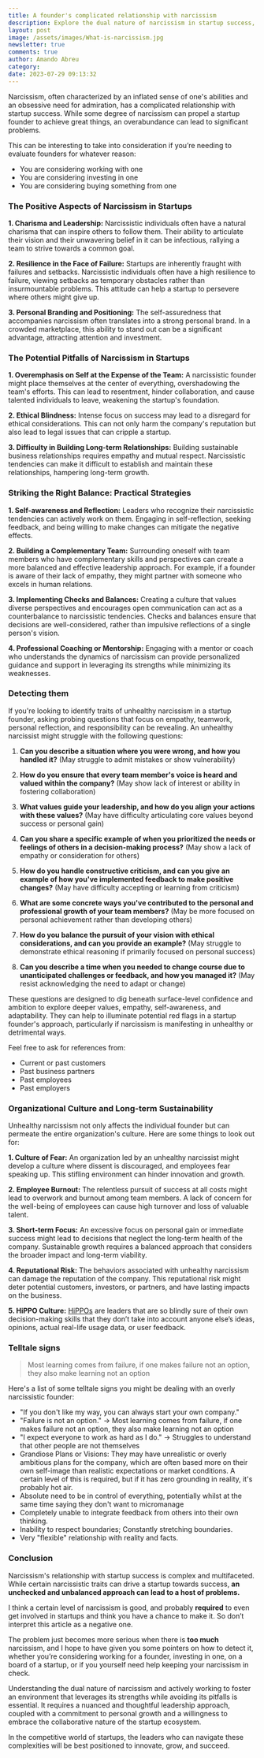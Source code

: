 ```yaml
---
title: A founder's complicated relationship with narcissism
description: Explore the dual nature of narcissism in startup success, highlight its benefits and pitfalls, discuss strategies for management, and examine ways to detect unhealthy narcissistic tendencies in founders.
layout: post
image: /assets/images/What-is-narcissism.jpg
newsletter: true
comments: true
author: Amando Abreu
category: 
date: 2023-07-29 09:13:32
---
```

Narcissism, often characterized by an inflated sense of one's abilities and an obsessive need for admiration, has a complicated relationship with startup success. While some degree of narcissism can propel a startup founder to achieve great things, an overabundance can lead to significant problems.

This can be interesting to take into consideration if you’re needing to evaluate founders for whatever reason:

- You are considering working with one
- You are considering investing in one
- You are considering buying something from one

### The Positive Aspects of Narcissism in Startups

**1. Charisma and Leadership:** Narcissistic individuals often have a natural charisma that can inspire others to follow them. Their ability to articulate their vision and their unwavering belief in it can be infectious, rallying a team to strive towards a common goal.

**2. Resilience in the Face of Failure:** Startups are inherently fraught with failures and setbacks. Narcissistic individuals often have a high resilience to failure, viewing setbacks as temporary obstacles rather than insurmountable problems. This attitude can help a startup to persevere where others might give up.

**3. Personal Branding and Positioning:** The self-assuredness that accompanies narcissism often translates into a strong personal brand. In a crowded marketplace, this ability to stand out can be a significant advantage, attracting attention and investment.

### The Potential Pitfalls of Narcissism in Startups

**1. Overemphasis on Self at the Expense of the Team:** A narcissistic founder might place themselves at the center of everything, overshadowing the team's efforts. This can lead to resentment, hinder collaboration, and cause talented individuals to leave, weakening the startup's foundation.

**2. Ethical Blindness:** Intense focus on success may lead to a disregard for ethical considerations. This can not only harm the company's reputation but also lead to legal issues that can cripple a startup.

**3. Difficulty in Building Long-term Relationships:** Building sustainable business relationships requires empathy and mutual respect. Narcissistic tendencies can make it difficult to establish and maintain these relationships, hampering long-term growth.

### Striking the Right Balance: Practical Strategies

**1. Self-awareness and Reflection:** Leaders who recognize their narcissistic tendencies can actively work on them. Engaging in self-reflection, seeking feedback, and being willing to make changes can mitigate the negative effects.

**2. Building a Complementary Team:** Surrounding oneself with team members who have complementary skills and perspectives can create a more balanced and effective leadership approach. For example, if a founder is aware of their lack of empathy, they might partner with someone who excels in human relations.

**3. Implementing Checks and Balances:** Creating a culture that values diverse perspectives and encourages open communication can act as a counterbalance to narcissistic tendencies. Checks and balances ensure that decisions are well-considered, rather than impulsive reflections of a single person's vision.

**4. Professional Coaching or Mentorship:** Engaging with a mentor or coach who understands the dynamics of narcissism can provide personalized guidance and support in leveraging its strengths while minimizing its weaknesses.


### Detecting them

If you're looking to identify traits of unhealthy narcissism in a startup founder, asking probing questions that focus on empathy, teamwork, personal reflection, and responsibility can be revealing. An unhealthy narcissist might struggle with the following questions:

1. **Can you describe a situation where you were wrong, and how you handled it?** (May struggle to admit mistakes or show vulnerability)

2. **How do you ensure that every team member's voice is heard and valued within the company?** (May show lack of interest or ability in fostering collaboration)

3. **What values guide your leadership, and how do you align your actions with these values?** (May have difficulty articulating core values beyond success or personal gain)

4. **Can you share a specific example of when you prioritized the needs or feelings of others in a decision-making process?** (May show a lack of empathy or consideration for others)

5. **How do you handle constructive criticism, and can you give an example of how you've implemented feedback to make positive changes?** (May have difficulty accepting or learning from criticism)

6. **What are some concrete ways you've contributed to the personal and professional growth of your team members?** (May be more focused on personal achievement rather than developing others)

7. **How do you balance the pursuit of your vision with ethical considerations, and can you provide an example?** (May struggle to demonstrate ethical reasoning if primarily focused on personal success)

8. **Can you describe a time when you needed to change course due to unanticipated challenges or feedback, and how you managed it?** (May resist acknowledging the need to adapt or change)

These questions are designed to dig beneath surface-level confidence and ambition to explore deeper values, empathy, self-awareness, and adaptability. They can help to illuminate potential red flags in a startup founder's approach, particularly if narcissism is manifesting in unhealthy or detrimental ways.

Feel free to ask for references from:

- Current or past customers
- Past business partners
- Past employees
- Past employers

### Organizational Culture and Long-term Sustainability

Unhealthy narcissism not only affects the individual founder but can permeate the entire organization's culture. Here are some things to look out for:

**1. Culture of Fear:** An organization led by an unhealthy narcissist might develop a culture where dissent is discouraged, and employees fear speaking up. This stifling environment can hinder innovation and growth.

**2. Employee Burnout:** The relentless pursuit of success at all costs might lead to overwork and burnout among team members. A lack of concern for the well-being of employees can cause high turnover and loss of valuable talent.

**3. Short-term Focus:** An excessive focus on personal gain or immediate success might lead to decisions that neglect the long-term health of the company. Sustainable growth requires a balanced approach that considers the broader impact and long-term viability.

**4. Reputational Risk:** The behaviors associated with unhealthy narcissism can damage the reputation of the company. This reputational risk might deter potential customers, investors, or partners, and have lasting impacts on the business.

**5. HiPPO Culture:** <a href="https://amandoabreu.com/wrote/introducing-hippo-driven-development/" target="_blank">HiPPOs</a> are leaders that are so blindly sure of their own decision-making skills that they don’t take into account anyone else’s ideas, opinions, actual real-life usage data, or user feedback.

### Telltale signs

>Most learning comes from failure, if one makes failure not an option, they also make learning not an option

Here's a list of some telltale signs you might be dealing with an overly narcissistic founder:

- "If you don't like my way, you can always start your own company."
- "Failure is not an option." -> Most learning comes from failure, if one makes failure not an option, they also make learning not an option 
- "I expect everyone to work as hard as I do." -> Struggles to understand that other people are not themselves
- Grandiose Plans or Visions: They may have unrealistic or overly ambitious plans for the company, which are often based more on their own self-image than realistic expectations or market conditions. A certain level of this is required, but if it has zero grounding in reality, it's probably hot air.
- Absolute need to be in control of everything, potentially whilst at the same time saying they don't want to  micromanage
- Completely unable to integrate feedback from others into their own thinking.
- Inability to respect boundaries; Constantly stretching boundaries.
- Very "flexible" relationship with reality and facts.

### Conclusion

Narcissism's relationship with startup success is complex and multifaceted. While certain narcissistic traits can drive a startup towards success, **an unchecked and unbalanced approach can lead to a host of problems.**

I think a certain level of narcissism is good, and probably **required** to even get involved in startups and think you have a chance to make it. So don’t interpret this article as a negative one.

The problem just becomes more serious when there is **too much** narcissism, and I hope to have given you some pointers on how to detect it, whether you’re considering working for a founder, investing in one, on a board of a startup, or if you yourself need help keeping your narcissism in check.

Understanding the dual nature of narcissism and actively working to foster an environment that leverages its strengths while avoiding its pitfalls is essential. It requires a nuanced and thoughtful leadership approach, coupled with a commitment to personal growth and a willingness to embrace the collaborative nature of the startup ecosystem.

In the competitive world of startups, the leaders who can navigate these complexities will be best positioned to innovate, grow, and succeed.

